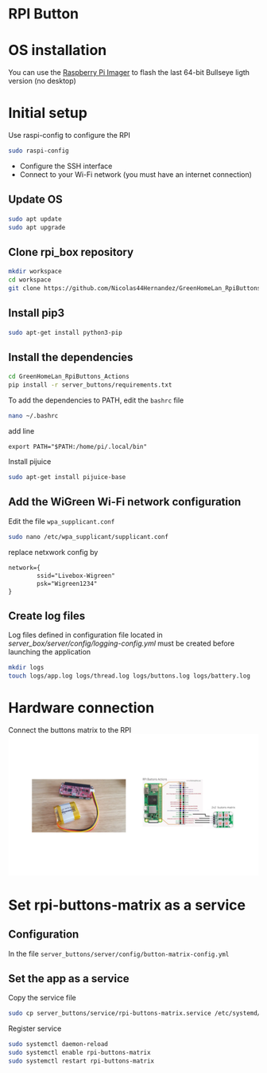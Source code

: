 # RPI Button

# OS installation
You can use the [Raspberry Pi Imager](https://www.raspberrypi.com/software/) to flash the last 64-bit Bullseye ligth version (no desktop)


# Initial setup

Use raspi-config to configure the RPI
```bash
sudo raspi-config
```
- Configure the SSH interface
- Connect to your Wi-Fi network (you must have an internet connection)

## Update OS

```bash
sudo apt update
sudo apt upgrade
```

## Clone rpi_box repository

```bash
mkdir workspace
cd workspace
git clone https://github.com/Nicolas44Hernandez/GreenHomeLan_RpiButtons_Actions.git
```

## Install pip3

```bash
sudo apt-get install python3-pip
```

## Install the dependencies
```bash
cd GreenHomeLan_RpiButtons_Actions
pip install -r server_buttons/requirements.txt
```

To add the dependencies to PATH, edit the `bashrc` file

```bash
nano ~/.bashrc
```
add line
```
export PATH="$PATH:/home/pi/.local/bin"
```

Install pijuice
```bash
sudo apt-get install pijuice-base
```

## Add the WiGreen Wi-Fi network configuration

Edit the file `wpa_supplicant.conf`
```bash
sudo nano /etc/wpa_supplicant/supplicant.conf
```

replace netxwork config by
```
network={
        ssid="Livebox-Wigreen"
        psk="Wigreen1234"
}
```

## Create log files

Log files defined in configuration file located in *server_box/server/config/logging-config.yml* must be created before launching the application

```bash
mkdir logs
touch logs/app.log logs/thread.log logs/buttons.log logs/battery.log
```

# Hardware connection
Connect the buttons matrix to the RPI
![RPI buttons matrix connection](../images/rpi-buttons-actions.png)

# Set rpi-buttons-matrix as a service

## Configuration
In the file `server_buttons/server/config/button-matrix-config.yml`

## Set the app as a service

Copy the service file
```bash
sudo cp server_buttons/service/rpi-buttons-matrix.service /etc/systemd/system/
```

Register service
```bash
sudo systemctl daemon-reload
sudo systemctl enable rpi-buttons-matrix
sudo systemctl restart rpi-buttons-matrix
```
